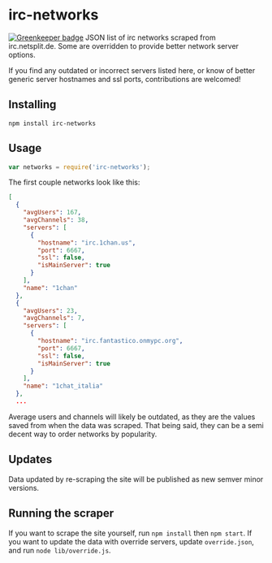 # irc-networks

[![Greenkeeper badge](https://badges.greenkeeper.io/rahatarmanahmed/irc-networks.svg)](https://greenkeeper.io/)
JSON list of irc networks scraped from irc.netsplit.de. Some are overridden to provide better network server options.

If you find any outdated or incorrect servers listed here, or know of better generic server hostnames and ssl ports, contributions are welcomed!

## Installing
`npm install irc-networks`

## Usage
```js
var networks = require('irc-networks');
```

The first couple networks look like this:
```json
[
  {
    "avgUsers": 167,
    "avgChannels": 38,
    "servers": [
      {
        "hostname": "irc.1chan.us",
        "port": 6667,
        "ssl": false,
        "isMainServer": true
      }
    ],
    "name": "1chan"
  },
  {
    "avgUsers": 23,
    "avgChannels": 7,
    "servers": [
      {
        "hostname": "irc.fantastico.onmypc.org",
        "port": 6667,
        "ssl": false,
        "isMainServer": true
      }
    ],
    "name": "1chat_italia"
  },
  ...
```

Average users and channels will likely be outdated, as they are the values saved from when the data was scraped. That being said, they can be a semi decent way to order networks by popularity.

## Updates

Data updated by re-scraping the site will be published as new semver minor versions.

## Running the scraper

If you want to scrape the site yourself, run `npm install` then `npm start`. If you want to update the data with override servers, update `override.json`, and run `node lib/override.js`.
